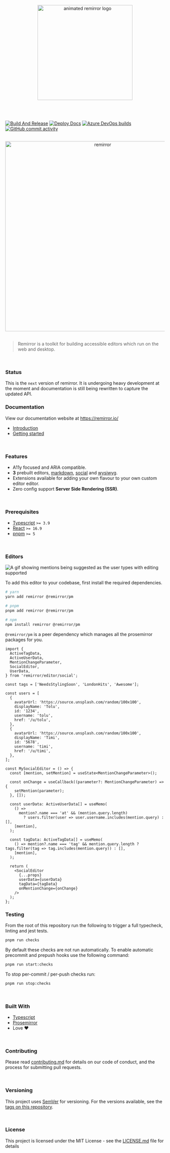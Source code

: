 <div align="center">
  <br />
  <div align="center">
    <a href="https://remirror.io"><img width="300" height="300" src="https://raw.githubusercontent.com/remirror/remirror/next/support/assets/logo-animated-light.svg?sanitize=true" alt="animated remirror logo" /></a>
  </div>
    <br />
    <br />
    <br />
</div>

<p align="center">

<a href="https://github.com/remirror/remirror/actions?query=workflow%3A%22Node+CI%22?branch=next"><img src="https://github.com/remirror/remirror/workflows/Node%20CI/badge.svg?branch=next" alt="Build And Release" /></a>
<a href="https://github.com/remirror/remirror/actions?query=workflow%3A%22Deploy+Docs%22?branch=next"><img src="https://github.com/remirror/remirror/workflows/Deploy%20Docs/badge.svg?branch=next" alt="Deploy Docs" /></a>
<a href="https://dev.azure.com/remirror/remirror/_build/latest?definitionId=2&amp;branchName=next"><img src="https://dev.azure.com/remirror/remirror/_apis/build/status/remirror.remirror?branchName=next" alt="Azure DevOps builds" /></a>
<a href="https://github.com/remirror/remirror/commits/next"><img src="https://img.shields.io/github/commit-activity/m/remirror/remirror.svg?amp;logo=github" alt="GitHub commit activity"></a>

</p>

<br />

<div align="center">
  <div align="center">
    <img width="600"  src="https://media.githubusercontent.com/media/remirror/remirror/next/support/assets/wysiwyg.png" alt="remirror" />
  </div>
    <br />
</div>

> Remirror is a toolkit for building accessible editors which run on the web and desktop.

<br />

### Status

This is the `next` version of remirror. It is undergoing heavy development at the moment and
documentation is still being rewritten to capture the updated API.

### Documentation

View our documentation website at https://remirror.io/

- [Introduction]
- [Getting started]

<br />

### Features

- A11y focused and ARIA compatible.
- **3** prebuilt editors, [markdown](./@remirror/editor-markdown),
  [social](./@remirror/react-social) and [wysiwyg](./@remirror/react-wysiwyg).
- Extensions available for adding your own flavour to your own custom editor editor.
- Zero config support **Server Side Rendering (SSR)**.

<br />

### Prerequisites

- [Typescript](https://www.typescriptlang.org/) `>= 3.9`
- [React](https://reactjs.org/) `>= 16.9`
- [pnpm](https://pnpm.js.org/en/installation) `>= 5`

<br />

### Editors

![A gif showing mentions being suggested as the user types with editing supported](https://media.githubusercontent.com/media/ifiokjr/assets/master/remirror/repo-banner.gif 'A gif showing mentions being suggested as the user types with editing supported')

To add this editor to your codebase, first install the required dependencies.

```bash
# yarn
yarn add remirror @remirror/pm

# pnpm
pnpm add remirror @remirror/pm

# npm
npm install remirror @remirror/pm
```

`@remirror/pm` is a peer dependency which manages all the prosemirror packages for you.

```tsx
import {
  ActiveTagData,
  ActiveUserData,
  MentionChangeParameter,
  SocialEditor,
  UserData,
} from 'remirror/editor/social';

const tags = ['NeedsStylingSoon', 'LondonHits', 'Awesome'];

const users = [
  {
    avatarUrl: 'https://source.unsplash.com/random/100x100',
    displayName: 'Tolu',
    id: '1234',
    username: 'tolu',
    href: '/u/tolu',
  },
  {
    avatarUrl: 'https://source.unsplash.com/random/100x100',
    displayName: 'Timi',
    id: '5678',
    username: 'timi',
    href: '/u/timi',
  },
];

const MySocialEditor = () => {
  const [mention, setMention] = useState<MentionChangeParameter>();

  const onChange = useCallback((parameter?: MentionChangeParameter) => {
    setMention(parameter);
  }, []);

  const userData: ActiveUserData[] = useMemo(
    () =>
      mention?.name === 'at' && (mention.query.length)
        ? users.filter(user => user.username.includes(mention.query) : [],
    [mention],
  );

  const tagData: ActiveTagData[] = useMemo(
    () => mention?.name === 'tag' && mention.query.length ? tags.filter(tag => tag.includes(mention.query)) : [],
    [mention],
  );

  return (
    <SocialEditor
      {...props}
      userData={userData}
      tagData={tagData}
      onMentionChange={onChange}
    />
  );
};
```

### Testing

From the root of this repository run the following to trigger a full typecheck, linting and jest
tests.

```bash
pnpm run checks
```

By default these checks are not run automatically. To enable automatic precommit and prepush hooks
use the following command:

```bash
pnpm run start:checks
```

To stop per-commit / per-push checks run:

```bash
pnpm run stop:checks
```

<br />

### Built With

- [Typescript]
- [Prosemirror]
- Love ❤️

<br />

### Contributing

Please read [contributing.md](docs/contributing.md) for details on our code of conduct, and the
process for submitting pull requests.

<br />

### Versioning

This project uses [SemVer](http://semver.org/) for versioning. For the versions available, see the
[tags on this repository](https://github.com/remirror/remirror/tags).

<br />

### License

This project is licensed under the MIT License - see the [LICENSE.md](LICENSE.md) file for details

[introduction]: https://remirror.io/docs/introduction
[installation]: https://remirror.io/docs/guide/installation
[getting started]: https://remirror.io/guides/introduction
[typescript]: https://github.com/microsoft/Typescript
[react]: https://github.com/facebook/react
[prosemirror]: https://prosemirror.net
